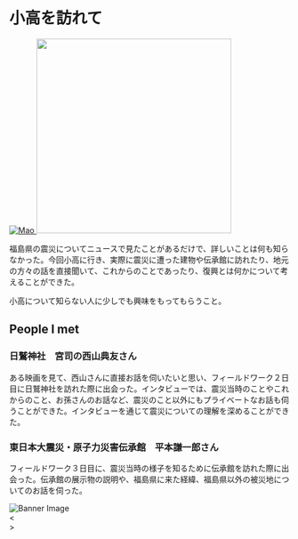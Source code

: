# 小高を訪れて

<a href="../../tomoni participants/mao" class="circular-image-link">
    <img class="circular-image" src="../../images/mao bw.jpg" alt="Mao">
</a>

<img src="../images/mao1.jpeg" width=350>

福島県の震災についてニュースで見たことがあるだけで、詳しいことは何も知らなかった。今回小高に行き、実際に震災に遭った建物や伝承館に訪れたり、地元の方々の話を直接聞いて、これからのことであったり、復興とは何かについて考えることができた。

小高について知らない人に少しでも興味をもってもらうこと。

## People I met

### 日鷲神社　宮司の西山典友さん

ある映画を見て、西山さんに直接お話を伺いたいと思い、フィールドワーク２日目に日鷲神社を訪れた際に出会った。インタビューでは、震災当時のことやこれからのこと、お孫さんのお話など、震災のこと以外にもプライベートなお話も伺うことができた。インタビューを通じて震災についての理解を深めることができた。

### 東日本大震災・原子力災害伝承館　平本謙一郎さん

フィールドワーク３日目に、震災当時の様子を知るために伝承館を訪れた際に出会った。伝承館の展示物の説明や、福島県に来た経緯、福島県以外の被災地についてのお話を伺った。


<div id="banner">
    <img id="bannerImg" src="" alt="Banner Image">
    <div id="prevBtn">&lt;</div>
    <div id="nextBtn">&gt;</div>
  </div>
  
  <div id="thumbnails">
    <!-- Thumbnails will be generated dynamically -->
  </div>
  
  
  <script>
    // List of image paths
    const images = [
      // '../images/mifuyu1.jpeg',
      '../images/mao2.jpeg',
      '../images/mao3.jpeg',
      '../images/mao4.jpeg',
      '../images/mao5.jpeg',
      '../images/mao6.jpeg',
      '../images/mao7.jpeg',
      '../images/mao8.jpeg',
      '../images/mao9.jpeg',
      '../images/mao10.jpeg',
      '../images/mao11.jpeg',

      
      // Add more image paths as needed
    ];
  </script>